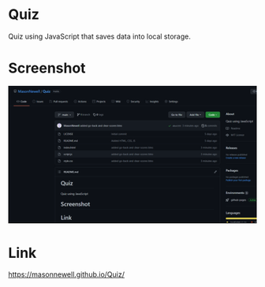 # Quiz

Quiz using JavaScript that saves data into local storage.

# Screenshot

![Screenshot](./images/sub_ss.png)

# Link

https://masonnewell.github.io/Quiz/
